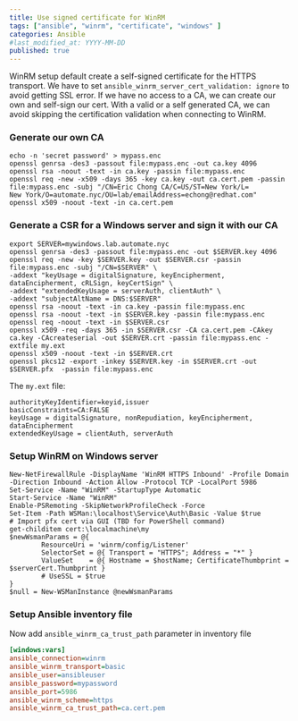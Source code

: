 ```yaml
---
title: Use signed certificate for WinRM
tags: ["ansible", "winrm", "certificate", "windows" ]
categories: Ansible
#last_modified_at: YYYY-MM-DD
published: true
---
```

WinRM setup default create a self-signed certificate for the HTTPS transport.  We have to set `ansible_winrm_server_cert_validation: ignore` to avoid getting SSL error.  If we have no access to a CA, we can create our own and self-sign our cert.  With a valid or a self generated CA, we can avoid skipping the certification validation when connecting to WinRM.

### Generate our own CA
```shell
echo -n 'secret password' > mypass.enc
openssl genrsa -des3 -passout file:mypass.enc -out ca.key 4096
openssl rsa -noout -text -in ca.key -passin file:mypass.enc
openssl req -new -x509 -days 365 -key ca.key -out ca.cert.pem -passin file:mypass.enc -subj "/CN=Eric Chong CA/C=US/ST=New York/L=
New York/O=automate.nyc/OU=lab/emailAddress=echong@redhat.com"
openssl x509 -noout -text -in ca.cert.pem 
```

### Generate a CSR for a Windows server and sign it with our CA
```shell
export SERVER=mywindows.lab.automate.nyc
openssl genrsa -des3 -passout file:mypass.enc -out $SERVER.key 4096
openssl req -new -key $SERVER.key -out $SERVER.csr -passin file:mypass.enc -subj "/CN=$SERVER" \
-addext "keyUsage = digitalSignature, keyEncipherment, dataEncipherment, cRLSign, keyCertSign" \
-addext "extendedKeyUsage = serverAuth, clientAuth" \
-addext "subjectAltName = DNS:$SERVER"
openssl rsa -noout -text -in ca.key -passin file:mypass.enc 
openssl rsa -noout -text -in $SERVER.key -passin file:mypass.enc 
openssl req -noout -text -in $SERVER.csr 
openssl x509 -req -days 365 -in $SERVER.csr -CA ca.cert.pem -CAkey ca.key -CAcreateserial -out $SERVER.crt -passin file:mypass.enc -extfile my.ext
openssl x509 -noout -text -in $SERVER.crt
openssl pkcs12 -export -inkey $SERVER.key -in $SERVER.crt -out $SERVER.pfx  -passin file:mypass.enc
```

The `my.ext` file:
```
authorityKeyIdentifier=keyid,issuer
basicConstraints=CA:FALSE
keyUsage = digitalSignature, nonRepudiation, keyEncipherment, dataEncipherment
extendedKeyUsage = clientAuth, serverAuth
```

### Setup WinRM on Windows server
```shell
New-NetFirewallRule -DisplayName 'WinRM HTTPS Inbound' -Profile Domain -Direction Inbound -Action Allow -Protocol TCP -LocalPort 5986
Set-Service -Name "WinRM" -StartupType Automatic
Start-Service -Name "WinRM"
Enable-PSRemoting -SkipNetworkProfileCheck -Force
Set-Item -Path WSMan:\localhost\Service\Auth\Basic -Value $true
# Import pfx cert via GUI (TBD for PowerShell command)
get-childitem cert:\localmachine\my
$newWsmanParams = @{
        ResourceUri = 'winrm/config/Listener'
        SelectorSet = @{ Transport = "HTTPS"; Address = "*" }
        ValueSet    = @{ Hostname = $hostName; CertificateThumbprint = $serverCert.Thumbprint }
        # UseSSL = $true
}
$null = New-WSManInstance @newWsmanParams
```

### Setup Ansible inventory file
Now add `ansible_winrm_ca_trust_path` parameter in inventory file
```ini
[windows:vars]
ansible_connection=winrm
ansible_winrm_transport=basic
ansible_user=ansibleuser
ansible_password=mypassword
ansible_port=5986
ansible_winrm_scheme=https
ansible_winrm_ca_trust_path=ca.cert.pem
```